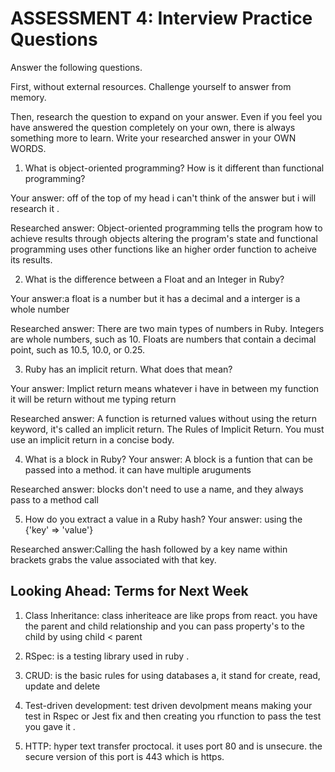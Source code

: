 # ASSESSMENT 4: Interview Practice Questions

Answer the following questions.

First, without external resources. Challenge yourself to answer from memory.

Then, research the question to expand on your answer. Even if you feel you have answered the question completely on your own, there is always something more to learn. Write your researched answer in your OWN WORDS.

1. What is object-oriented programming? How is it different than functional programming?

Your answer: off of the top of my head i can't think of the answer but i will research it .

Researched answer:
 Object-oriented programming tells the program how to achieve results through objects altering the program's state and functional programming uses other functions like an higher order function to acheive its results.

2. What is the difference between a Float and an Integer in Ruby?

Your answer:a float is a number but it has a decimal and a interger is a whole number


Researched answer:
There are two main types of numbers in Ruby. Integers are whole numbers, such as 10. Floats are numbers that contain a decimal point, such as 10.5, 10.0, or 0.25. 

3. Ruby has an implicit return. What does that mean?

Your answer:
Implict return means whatever i have in between my function it will be return without me typing return

Researched answer: A function is returned values without using the return keyword, it's called an implicit return. The Rules of Implicit Return. You must use an implicit return in a concise body.

4. What is a block in Ruby?
Your answer: A block is a funtion that can be passed into a method. it can have multiple aruguments

Researched answer: blocks don't need to use a name, and they always pass to a method call

5. How do you extract a value in a Ruby hash?
Your answer: using the {'key' => 'value'}

Researched answer:Calling the hash followed by a key name within brackets grabs the value associated with that key.

## Looking Ahead: Terms for Next Week

1. Class Inheritance: class inheriteace are like props from react. you have the parent and child relationship and you can pass property's to the child  by using  child < parent 

2. RSpec: is a testing library used in ruby . 

3. CRUD: is the basic rules for using databases a, it stand for create, read, update and delete

4. Test-driven development: test driven devolpment means making your test in Rspec or Jest fix and then creating you rfunction to pass the test you gave it .

5. HTTP: hyper text transfer proctocal. it uses port 80 and is unsecure. the secure version of this port is 443 which is https. 
